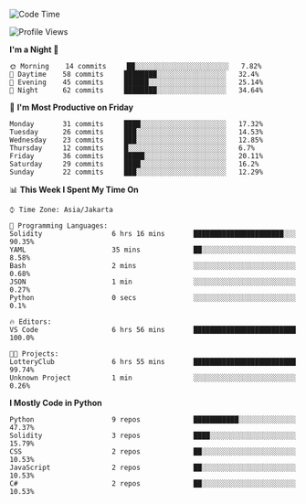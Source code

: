 <!--START_SECTION:waka-->
![Code Time](http://img.shields.io/badge/Code%20Time-978%20hrs%201%20min-blue)

![Profile Views](http://img.shields.io/badge/Profile%20Views-184-blue)

**I'm a Night 🦉** 

```text
🌞 Morning    14 commits     ██░░░░░░░░░░░░░░░░░░░░░░░   7.82% 
🌆 Daytime    58 commits     ████████░░░░░░░░░░░░░░░░░   32.4% 
🌃 Evening    45 commits     ██████░░░░░░░░░░░░░░░░░░░   25.14% 
🌙 Night      62 commits     ████████░░░░░░░░░░░░░░░░░   34.64%

```
📅 **I'm Most Productive on Friday** 

```text
Monday       31 commits     ████░░░░░░░░░░░░░░░░░░░░░   17.32% 
Tuesday      26 commits     ███░░░░░░░░░░░░░░░░░░░░░░   14.53% 
Wednesday    23 commits     ███░░░░░░░░░░░░░░░░░░░░░░   12.85% 
Thursday     12 commits     █░░░░░░░░░░░░░░░░░░░░░░░░   6.7% 
Friday       36 commits     █████░░░░░░░░░░░░░░░░░░░░   20.11% 
Saturday     29 commits     ████░░░░░░░░░░░░░░░░░░░░░   16.2% 
Sunday       22 commits     ███░░░░░░░░░░░░░░░░░░░░░░   12.29%

```


📊 **This Week I Spent My Time On** 

```text
⌚︎ Time Zone: Asia/Jakarta

💬 Programming Languages: 
Solidity                 6 hrs 16 mins       ██████████████████████░░░   90.35% 
YAML                     35 mins             ██░░░░░░░░░░░░░░░░░░░░░░░   8.58% 
Bash                     2 mins              ░░░░░░░░░░░░░░░░░░░░░░░░░   0.68% 
JSON                     1 min               ░░░░░░░░░░░░░░░░░░░░░░░░░   0.27% 
Python                   0 secs              ░░░░░░░░░░░░░░░░░░░░░░░░░   0.1%

🔥 Editors: 
VS Code                  6 hrs 56 mins       █████████████████████████   100.0%

🐱‍💻 Projects: 
LotteryClub              6 hrs 55 mins       █████████████████████████   99.74% 
Unknown Project          1 min               ░░░░░░░░░░░░░░░░░░░░░░░░░   0.26%

```

**I Mostly Code in Python** 

```text
Python                   9 repos             ███████████░░░░░░░░░░░░░░   47.37% 
Solidity                 3 repos             ████░░░░░░░░░░░░░░░░░░░░░   15.79% 
CSS                      2 repos             ██░░░░░░░░░░░░░░░░░░░░░░░   10.53% 
JavaScript               2 repos             ██░░░░░░░░░░░░░░░░░░░░░░░   10.53% 
C#                       2 repos             ██░░░░░░░░░░░░░░░░░░░░░░░   10.53%

```



<!--END_SECTION:waka-->
